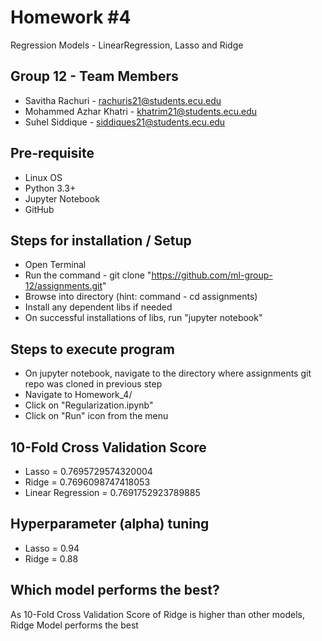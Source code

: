 Homework #4
===================================

Regression Models - LinearRegression, Lasso and Ridge

## Group 12 - Team Members
* Savitha Rachuri - rachuris21@students.ecu.edu
* Mohammed Azhar Khatri - khatrim21@students.ecu.edu
* Suhel Siddique - siddiques21@students.ecu.edu

## Pre-requisite
* Linux OS
* Python 3.3+
* Jupyter Notebook
* GitHub

## Steps for installation / Setup
* Open Terminal
* Run the command - git clone "https://github.com/ml-group-12/assignments.git"
* Browse into directory (hint: command - cd assignments)
* Install any dependent libs if needed
* On successful installations of libs, run "jupyter notebook"

## Steps to execute program
* On jupyter notebook, navigate to the directory where assignments git repo was cloned in previous step
* Navigate to Homework_4/
* Click on "Regularization.ipynb"
* Click on "Run" icon from the menu

## 10-Fold Cross Validation Score
* Lasso = 0.7695729574320004
* Ridge = 0.7696098747418053
* Linear Regression = 0.7691752923789885

## Hyperparameter (alpha) tuning
* Lasso = 0.94
* Ridge = 0.88

## Which model performs the best?
As 10-Fold Cross Validation Score of Ridge is higher than other models, Ridge Model performs the best 
